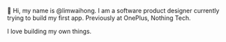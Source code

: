 👋 Hi, my name is @limwaihong. I am a software product designer currently trying to build my first app. Previously at OnePlus, Nothing Tech.

I love building my own things.

<!---
limwaihong/limwaihong is a ✨ special ✨ repository because its `README.md` (this file) appears on your GitHub profile.
You can click the Preview link to take a look at your changes.
--->

